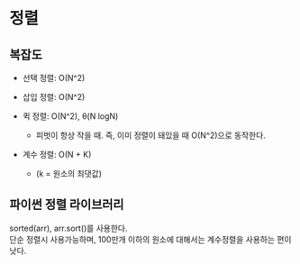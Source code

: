 # 정렬
## 복잡도
* 선택 정렬: O(N^2)
* 삽입 정렬: O(N^2)
* 퀵 정렬: O(N^2), θ(N logN)
    * 피벗이 항상 작을 때. 즉, 이미 정렬이 돼있을 때 O(N^2)으로 동작한다.
    
* 계수 정렬: O(N + K)
  * (k = 원소의 최댓값)


## 파이썬 정렬 라이브러리
sorted(arr), arr.sort()를 사용한다.  
단순 정렬시 사용가능하며, 100만개 이하의 원소에 대해서는 계수정렬을 사용하는 편이 낫다.